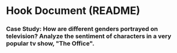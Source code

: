 # Hook Document (README)

### Case Study: How are different genders portrayed on television?  Analyze the sentiment of characters in a very popular tv show, "The Office".
